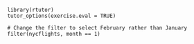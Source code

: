 ```{r setup, include=FALSE}
library(rtutor)
tutor_options(exercise.eval = TRUE)
```

```{r filter, exercise=TRUE, exercise.eval=FALSE}
# Change the filter to select February rather than January
filter(nycflights, month == 1)
```